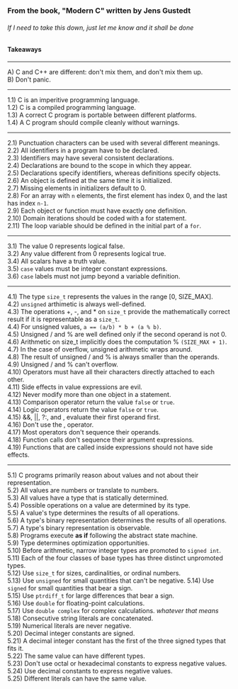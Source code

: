 ### From the book, "Modern C" written by Jens Gustedt
###### If I need to take this down, just let me know and it shall be done
#### Takeaways
---
A) C and C++ are different: don't mix them, and don't mix them up.  
B) Don't panic.  

---

1.1) C is an imperitive programming language.  
1.2) C is a compiled programming language.  
1.3) A correct C program is portable between different platforms.  
1.4) A C program should compile cleanly without warnings.  

---

2.1) Punctuation characters can be used with several different meanings.  
2.2) All identifiers in a program have to be declared.  
2.3) Identifiers may have several consistent declarations.  
2.4) Declarations are bound to the scope in which they appear.  
2.5) Declarations specify identifiers, whereas definitions specify objects.  
2.6) An object is defined at the same time it is initialized.  
2.7) Missing elements in initializers default to 0.  
2.8) For an array with ```n``` elements, the first element has index 0, and the last has index ```n-1```.  
2.9) Each object or function must have exactly one definition.  
2.10) Domain iterations should be coded with a for statement.  
2.11) The loop variable should be defined in the initial part of a ```for```.  

---

3.1) The value 0 represents logical false.  
3.2) Any value different from 0 represents logical true.  
3.4) All scalars have a truth value.  
3.5) ```case``` values must be integer constant expressions.  
3.6) ```case``` labels must not jump beyond a variable definition.  
  
---

4.1) The type ```size_t``` represents the values in the range [0, SIZE_MAX].  
4.2) ```unsigned``` arthimetic is always well-defined.  
4.3) The operations +, -, and * on ```size_t``` provide the mathematically correct result if it is representable as a ```size_t```.  
4.4) For unsigned values, ```a == (a/b) * b + (a % b)```.  
4.5) Unsigned / and % are well defined only if the second operand is not 0.  
4.6) Arithmetic on size_t implicitly does the computation % ```(SIZE_MAX + 1)```.  
4.7) In the case of overflow, unsigned arithmetic wraps around.  
4.8) The result of unsigned / and % is always smaller than the operands.  
4.9) Unsigned / and % can't overflow.  
4.10) Operators must have all their characters directly attached to each other.  
4.11) Side effects in value expressions are evil.  
4.12) Never modify more than one object in a statement.  
4.13) Comparison operator return the value ```false``` or ```true```.  
4.14) Logic operators return the value ```false``` or ```true```.  
4.15) &&, ||, ?:, and , evaluate their first operand first.  
4.16) Don't use the , operator.  
4.17) Most operators don't sequence their operands.  
4.18) Function calls don't sequence their argument expressions.  
4.19) Functions that are called inside expressions should not have side effects.

---

5.1) C programs primarily reason about values and not about their representation.  
5.2) All values are numbers or translate to numbers.  
5.3) All values have a type that is statically determined.  
5.4) Possible operations on a value are determined by its type.  
5.5) A value's type determines the results of all operations.  
5.6) A type's binary representation determines the results of all operations.  
5.7) A type's binary representation is observable.  
5.8) Programs execute **as if** following the abstract state machine.  
5.9) Type determines optimization opportunities.  
5.10) Before arithmetic, narrow integer types are promoted to ```signed int```.  
5.11) Each of the four classes of base types has three distinct unpromoted types.  
5.12) Use ```size_t``` for sizes, cardinalities, or ordinal numbers.  
5.13) Use ```unsigned``` for small quantities that can't be negative. 
5.14) Use ```signed``` for small quantities that bear a sign.  
5.15) Use ```ptrdiff_t``` for large differences that bear a sign.  
5.16) Use ```double``` for floating-point calculations.  
5.17) Use ```double complex``` for complex calculations. _whatever that means_  
5.18) Consecutive string literals are concatenated.  
5.19) Numerical literals are never negative.  
5.20) Decimal integer constants are signed.    
5.21) A decimal integer constant has the first of the three signed types that fits it.  
5.22) The same value can have different types.  
5.23) Don't use octal or hexadecimal constants to express negative values.  
5.24) Use decimal constants to express negative values.  
5.25) Different literals can have the same value.  
